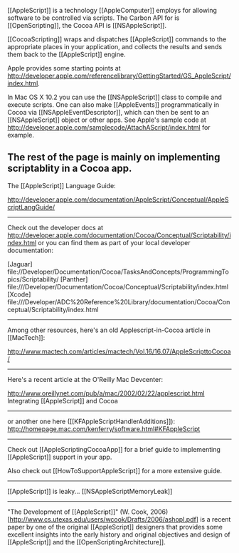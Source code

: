 


[[AppleScript]] is a technology [[AppleComputer]] employs for allowing software to be controlled via scripts. The Carbon API for is [[OpenScripting]], the Cocoa API is [[NSAppleScript]].

[[CocoaScripting]] wraps and dispatches [[AppleScript]] commands to the appropriate places in your application, and collects the results and sends them back to the [[AppleScript]] engine.

Apple provides some starting points at http://developer.apple.com/referencelibrary/GettingStarted/GS_AppleScript/index.html.

In Mac OS X 10.2 you can use the [[NSAppleScript]] class to compile and execute scripts.
One can also make [[AppleEvents]] programmatically in Cocoa via [[NSAppleEventDescriptor]],
which can then be sent to an [[NSAppleScript]]  object or other apps.
See Apple's sample code at http://developer.apple.com/samplecode/AttachAScript/index.html
for example.


The rest of the page is mainly on implementing scriptablity in a Cocoa app.
----
The [[AppleScript]] Language Guide:

http://developer.apple.com/documentation/AppleScript/Conceptual/AppleScriptLangGuide/

----

Check out the developer docs at http://developer.apple.com/documentation/Cocoa/Conceptual/Scriptability/index.html
or you can find them as part of your local developer documentation:

[Jaguar] file://Developer/Documentation/Cocoa/TasksAndConcepts/ProgrammingTopics/Scriptability/
[Panther] file:///Developer/Documentation/Cocoa/Conceptual/Scriptability/index.html
[Xcode] file:///Developer/ADC%20Reference%20Library/documentation/Cocoa/Conceptual/Scriptability/index.html

----

Among other resources, here's an old Applescript-in-Cocoa article in [[MacTech]]:

http://www.mactech.com/articles/mactech/Vol.16/16.07/AppleScripttoCocoa/

----

Here's a recent article at the O'Reilly Mac Devcenter:

http://www.oreillynet.com/pub/a/mac/2002/02/22/applescript.html
Integrating [[AppleScript]] and Cocoa

----

or another one here ([[KFAppleScriptHandlerAdditions]]):
http://homepage.mac.com/kenferry/software.html#KFAppleScript

----

Check out [[AppleScriptingCocoaApp]] for a brief guide to implementing [[AppleScript]] support in your app.

Also check out [[HowToSupportAppleScript]] for a more extensive guide.

----

[[AppleScript]] is leaky... [[NSAppleScriptMemoryLeak]]

----

"The Development of [[AppleScript]]" (W. Cook, 2006) [http://www.cs.utexas.edu/users/wcook/Drafts/2006/ashopl.pdf] is a recent paper by one of the original [[AppleScript]] designers that provides some excellent insights into the early history and original objectives and design of [[AppleScript]] and the [[OpenScriptingArchitecture]].
